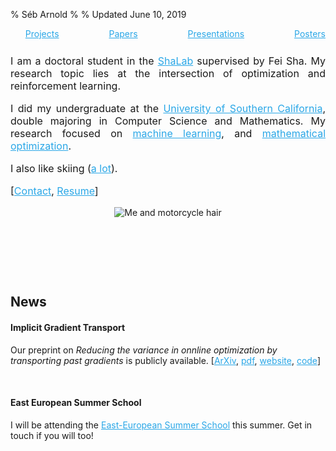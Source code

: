 % Séb Arnold
%
% Updated June 10, 2019

<link rel="stylesheet" href="https://bootswatch.com/cosmo/bootstrap.css" />
<style>
a, a:hover {
    color: #2AA7E7;
}
</style>


<ul style="display:flex;justify-content:space-between;list-style-type:none;">
<li><a href="projects/">Projects</a></li>
<li><a href="papers/">Papers</a></li>
<!--<li><a href="posts/">Posts</a></li> -->
<li><a href="presentations/">Presentations</a></li>
<li><a href="posters/">Posters</a></li>
</ul>


<div class="container header-margin">
<div class="col-md-10 col-md-offset-0 row" style="margin-top:10px;">
<div class="col-md-7" style="text-align:justify;margin-top:25px;font-size:12pt;">

I am a doctoral student in the [ShaLab](http://shalab.usc.edu/) supervised by Fei Sha. My research topic lies at the intersection of optimization and reinforcement learning.

I did my undergraduate at the [University of Southern California](http://www.usc.edu), double majoring in Computer Science and Mathematics. My research focused on [machine learning](http://valerolab.org/), and [mathematical optimization](http://dornsife.usc.edu/labs/msl/).

I also like skiing ([a lot](http://www.tooski.ch)).

[[Contact](mailto:arnolds@usc.edu), [Resume](./resume.pdf)]


</div>
<div class="col-md-5" style="text-align:center;">
<img src="./images/seb_2017_3.png" style="max-width:250px;height:auto;margin:auto;" alt="Me and motorcycle hair" />
<p><i><small>&nbsp;</small></i></p>
</div>
</div>
</div>


<br />
<br />
<br />

## News

#### Implicit Gradient Transport
Our preprint on *Reducing the variance in onnline optimization by transporting past gradients* is publicly available. [[ArXiv](https://arxiv.org/abs/1906.03532), [pdf](http://seba1511.net/projects/igt/preprint_neurips19.pdf), [website](http://seba1511.net/projects/igt/), [code](http://github.com/seba-1511/igt.pth)]

<br />

#### East European Summer School
I will be attending the [East-European Summer School](https://www.eeml.eu/) this summer. Get in touch if you will too!

<br />
<br />
<br />
